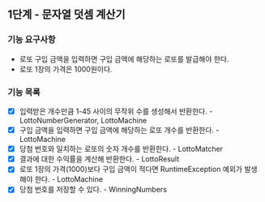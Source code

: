 ## 1단계 - 문자열 덧셈 계산기

###  기능 요구사항
- 로또 구입 금액을 입력하면 구입 금액에 해당하는 로또를 발급해야 한다.
- 로또 1장의 가격은 1000원이다.

###  기능 목록
- [x] 입력받은 개수만큼 1-45 사이의 무작위 수를 생성해서 반환한다. - LottoNumberGenerator, LottoMachine
- [x] 구입 금액을 입력하면 구입 금액에 해당하는 로또 개수를 반환한다. - LottoMachine
- [x] 당첨 번호와 일치하는 로또의 숫자 개수를 반환한다. - LottoMatcher
- [x] 결과에 대한 수익률을 계산해 반환한다. - LottoResult
- [x] 로또 1장의 가격(1000)보다 구입 금액이 적다면 RuntimeException 예외가 발생해야 한다. - LottoMachine
- [x] 당첨 번호를 저장할 수 있다. - WinningNumbers